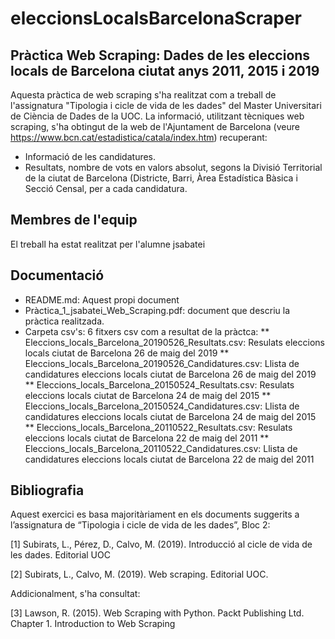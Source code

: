 # eleccionsLocalsBarcelonaScraper

## Pràctica Web Scraping: Dades de les eleccions locals de Barcelona ciutat anys 2011, 2015 i 2019
Aquesta pràctica de web scraping s'ha realitzat com a treball de l'assignatura "Tipologia i cicle de vida de les dades" del Master Universitari de Ciència de Dades de la UOC.
La informació, utilitzant tècniques web scraping, s'ha obtingut de la web de l'Ajuntament de Barcelona (veure https://www.bcn.cat/estadistica/catala/index.htm) recuperant:
* Informació de les candidatures.
* Resultats, nombre de vots en valors absolut, segons la Divisió Territorial de la ciutat de Barcelona (Districte, Barri, Àrea Estadística Bàsica i Secció Censal, per a cada candidatura.

## Membres de l'equip
El treball ha estat realitzat per l'alumne jsabatei

## Documentació
* README.md: Aquest propi document
* Pràctica_1_jsabatei_Web_Scraping.pdf: document que descriu la pràctica realitzada.
* Carpeta csv's: 6 fitxers csv com a resultat de la pràctca:
** Eleccions_locals_Barcelona_20190526_Resultats.csv: Resulats eleccions locals ciutat de Barcelona 26 de maig del 2019
** Eleccions_locals_Barcelona_20190526_Candidatures.csv: Llista de candidatures eleccions locals ciutat de Barcelona 26 de maig del 2019
** Eleccions_locals_Barcelona_20150524_Resultats.csv: Resulats eleccions locals ciutat de Barcelona 24 de maig del 2015
** Eleccions_locals_Barcelona_20150524_Candidatures.csv: Llista de candidatures eleccions locals ciutat de Barcelona 24 de maig del 2015
** Eleccions_locals_Barcelona_20110522_Resultats.csv: Resulats eleccions locals ciutat de Barcelona 22 de maig del 2011
** Eleccions_locals_Barcelona_20110522_Candidatures.csv: Llista de candidatures eleccions locals ciutat de Barcelona 22 de maig del 2011

## Bibliografia
Aquest exercici es basa majoritàriament en els documents suggerits a l’assignatura de “Tipologia i cicle de vida de les dades”, Bloc 2:

[1] Subirats, L., Pérez, D., Calvo, M. (2019). Introducció al cicle de vida de les dades. Editorial UOC

[2] Subirats, L., Calvo, M. (2019). Web scraping. Editorial UOC.

Addicionalment, s'ha consultat:

[3] Lawson, R. (2015). Web Scraping with Python. Packt Publishing Ltd. Chapter 1. Introduction to Web Scraping





